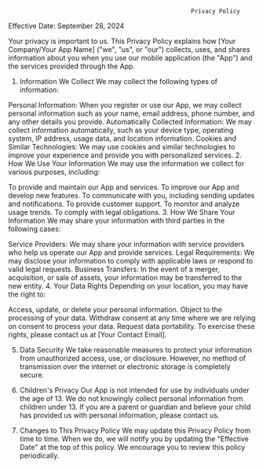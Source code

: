                                                         Privacy Policy
Effective Date: September 28, 2024

Your privacy is important to us. This Privacy Policy explains how [Your Company/Your App Name] ("we", "us", or "our") collects, uses, and shares information about you when you use our mobile application (the "App") and the services provided through the App.

1. Information We Collect
We may collect the following types of information:

Personal Information: When you register or use our App, we may collect personal information such as your name, email address, phone number, and any other details you provide.
Automatically Collected Information: We may collect information automatically, such as your device type, operating system, IP address, usage data, and location information.
Cookies and Similar Technologies: We may use cookies and similar technologies to improve your experience and provide you with personalized services.
2. How We Use Your Information
We may use the information we collect for various purposes, including:

To provide and maintain our App and services.
To improve our App and develop new features.
To communicate with you, including sending updates and notifications.
To provide customer support.
To monitor and analyze usage trends.
To comply with legal obligations.
3. How We Share Your Information
We may share your information with third parties in the following cases:

Service Providers: We may share your information with service providers who help us operate our App and provide services.
Legal Requirements: We may disclose your information to comply with applicable laws or respond to valid legal requests.
Business Transfers: In the event of a merger, acquisition, or sale of assets, your information may be transferred to the new entity.
4. Your Data Rights
Depending on your location, you may have the right to:

Access, update, or delete your personal information.
Object to the processing of your data.
Withdraw consent at any time where we are relying on consent to process your data.
Request data portability.
To exercise these rights, please contact us at [Your Contact Email].

5. Data Security
We take reasonable measures to protect your information from unauthorized access, use, or disclosure. However, no method of transmission over the internet or electronic storage is completely secure.

6. Children's Privacy
Our App is not intended for use by individuals under the age of 13. We do not knowingly collect personal information from children under 13. If you are a parent or guardian and believe your child has provided us with personal information, please contact us.

7. Changes to This Privacy Policy
We may update this Privacy Policy from time to time. When we do, we will notify you by updating the "Effective Date" at the top of this policy. We encourage you to review this policy periodically.
